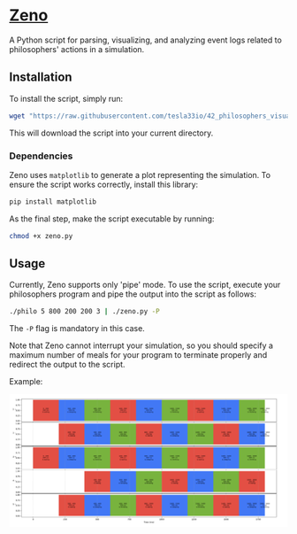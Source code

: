 # [Zeno](https://en.wikipedia.org/wiki/Zeno_of_Citium)

A Python script for parsing, visualizing, and analyzing event logs related to philosophers' actions in a simulation.

## Installation

To install the script, simply run:

```sh
wget "https://raw.githubusercontent.com/tesla33io/42_philosophers_visualizer/main/zeno.py"
```

This will download the script into your current directory.

### Dependencies

Zeno uses `matplotlib` to generate a plot representing the simulation. To ensure the script works correctly, install this library:

```sh
pip install matplotlib
```

As the final step, make the script executable by running:

```sh
chmod +x zeno.py
```

## Usage

Currently, Zeno supports only 'pipe' mode. To use the script, execute your philosophers program and pipe the output into the script as follows:

```sh
./philo 5 800 200 200 3 | ./zeno.py -P
```

The `-P` flag is mandatory in this case.

Note that Zeno cannot interrupt your simulation, so you should specify a maximum number of meals for your program to terminate properly and redirect the output to the script.

Example:

![./philo 5 800 200 200 7](https://raw.githubusercontent.com/tesla33io/42_philosophers_visualizer/main/example.png)

